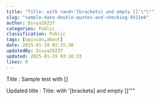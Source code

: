 ```yaml
---
title: "Title: with <and>'[brackets] and empty []'\"\""
slug: "sample-date-double-quotes-and-checking-9511e6"
author: Divya28237
categories: Public
classification: Public
tags: [opinion,about]
date: 2025-01-29 02:35:30 
updatedBy: Divya28237
updated: 2025-01-29 03:16:33 
likes: 0
---
```


Title : Sample test with []

Updated title : Title: with <and>'[brackets] and empty []'""